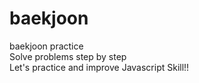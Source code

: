 # baekjoon
baekjoon practice 
<br />Solve problems step by step
<br />Let's practice and improve Javascript Skill!!
